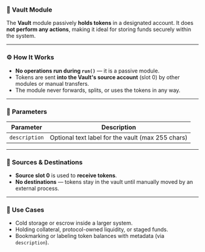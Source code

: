 
### 🏦 Vault Module

The **Vault** module passively **holds tokens** in a designated account. It does **not perform any actions**, making it ideal for storing funds securely within the system.

---

### ⚙️ How It Works

* **No operations run during `run()`** — it is a passive module.
* Tokens are sent **into the Vault's source account** (slot 0) by other modules or manual transfers.
* The module never forwards, splits, or uses the tokens in any way.

---

### 🧾 Parameters

| Parameter     | Description                                       |
| ------------- | ------------------------------------------------- |
| `description` | Optional text label for the vault (max 255 chars) |

---

### 🔄 Sources & Destinations

* **Source slot 0** is used to **receive tokens**.
* **No destinations** — tokens stay in the vault until manually moved by an external process.

---

### 🧠 Use Cases

* Cold storage or escrow inside a larger system.
* Holding collateral, protocol-owned liquidity, or staged funds.
* Bookmarking or labeling token balances with metadata (via `description`).

